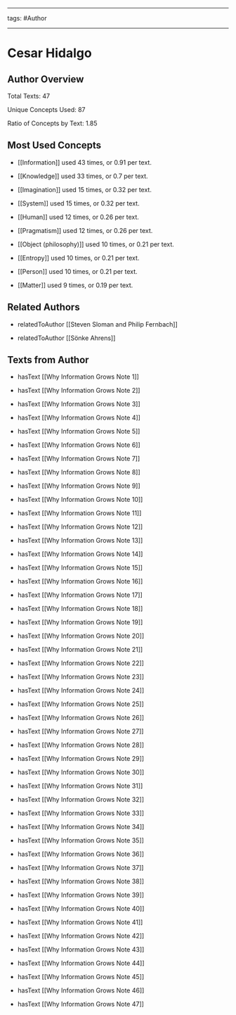 




---

tags: #Author

---
# Cesar Hidalgo

## Author Overview


Total Texts: 47

Unique Concepts Used: 87

Ratio of Concepts by Text: 1.85
## Most Used Concepts


- [[Information]] used 43 times, or 0.91 per text.

- [[Knowledge]] used 33 times, or 0.7 per text.

- [[Imagination]] used 15 times, or 0.32 per text.

- [[System]] used 15 times, or 0.32 per text.

- [[Human]] used 12 times, or 0.26 per text.

- [[Pragmatism]] used 12 times, or 0.26 per text.

- [[Object (philosophy)]] used 10 times, or 0.21 per text.

- [[Entropy]] used 10 times, or 0.21 per text.

- [[Person]] used 10 times, or 0.21 per text.

- [[Matter]] used 9 times, or 0.19 per text.
## Related Authors


- relatedToAuthor [[Steven Sloman and Philip Fernbach]]

- relatedToAuthor [[Sönke Ahrens]]
## Texts from Author


- hasText [[Why Information Grows Note 1]]

- hasText [[Why Information Grows Note 2]]

- hasText [[Why Information Grows Note 3]]

- hasText [[Why Information Grows Note 4]]

- hasText [[Why Information Grows Note 5]]

- hasText [[Why Information Grows Note 6]]

- hasText [[Why Information Grows Note 7]]

- hasText [[Why Information Grows Note 8]]

- hasText [[Why Information Grows Note 9]]

- hasText [[Why Information Grows Note 10]]

- hasText [[Why Information Grows Note 11]]

- hasText [[Why Information Grows Note 12]]

- hasText [[Why Information Grows Note 13]]

- hasText [[Why Information Grows Note 14]]

- hasText [[Why Information Grows Note 15]]

- hasText [[Why Information Grows Note 16]]

- hasText [[Why Information Grows Note 17]]

- hasText [[Why Information Grows Note 18]]

- hasText [[Why Information Grows Note 19]]

- hasText [[Why Information Grows Note 20]]

- hasText [[Why Information Grows Note 21]]

- hasText [[Why Information Grows Note 22]]

- hasText [[Why Information Grows Note 23]]

- hasText [[Why Information Grows Note 24]]

- hasText [[Why Information Grows Note 25]]

- hasText [[Why Information Grows Note 26]]

- hasText [[Why Information Grows Note 27]]

- hasText [[Why Information Grows Note 28]]

- hasText [[Why Information Grows Note 29]]

- hasText [[Why Information Grows Note 30]]

- hasText [[Why Information Grows Note 31]]

- hasText [[Why Information Grows Note 32]]

- hasText [[Why Information Grows Note 33]]

- hasText [[Why Information Grows Note 34]]

- hasText [[Why Information Grows Note 35]]

- hasText [[Why Information Grows Note 36]]

- hasText [[Why Information Grows Note 37]]

- hasText [[Why Information Grows Note 38]]

- hasText [[Why Information Grows Note 39]]

- hasText [[Why Information Grows Note 40]]

- hasText [[Why Information Grows Note 41]]

- hasText [[Why Information Grows Note 42]]

- hasText [[Why Information Grows Note 43]]

- hasText [[Why Information Grows Note 44]]

- hasText [[Why Information Grows Note 45]]

- hasText [[Why Information Grows Note 46]]

- hasText [[Why Information Grows Note 47]]